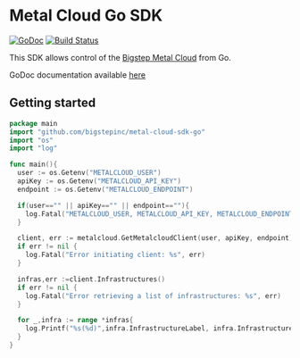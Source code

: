 # Metal Cloud Go SDK

[![GoDoc](https://godoc.org/github.com/bigstepinc/metal-cloud-sdk-go?status.svg)](https://godoc.org/github.com/bigstepinc/metal-cloud-sdk-go) 
[![Build Status](https://travis-ci.org/bigstepinc/metal-cloud-sdk-go.svg?branch=master)](https://travis-ci.org/bigstepinc/metal-cloud-sdk-go)

This SDK allows control of the [Bigstep Metal Cloud](https://bigstep.com) from Go.

GoDoc documentation available [here](https://godoc.org/github.com/bigstepinc/metal-cloud-sdk-go)

## Getting started

```go
package main
import "github.com/bigstepinc/metal-cloud-sdk-go"
import "os"
import "log"

func main(){
  user := os.Getenv("METALCLOUD_USER")
  apiKey := os.Getenv("METALCLOUD_API_KEY")
  endpoint := os.Getenv("METALCLOUD_ENDPOINT")

  if(user=="" || apiKey=="" || endpoint==""){
    log.Fatal("METALCLOUD_USER, METALCLOUD_API_KEY, METALCLOUD_ENDPOINT environment variables must be set")
  }

  client, err := metalcloud.GetMetalcloudClient(user, apiKey, endpoint)
  if err != nil {
    log.Fatal("Error initiating client: %s", err)
  }

  infras,err :=client.Infrastructures()
  if err != nil {
    log.Fatal("Error retrieving a list of infrastructures: %s", err)
  }

  for _,infra := range *infras{
    log.Printf("%s(%d)",infra.InfrastructureLabel, infra.InfrastructureID)
  }
}
```
